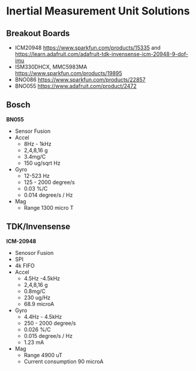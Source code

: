 # Inertial Measurement Unit Solutions

## Breakout Boards
- ICM20948 https://www.sparkfun.com/products/15335 and https://learn.adafruit.com/adafruit-tdk-invensense-icm-20948-9-dof-imu
- ISM330DHCX, MMC5983MA https://www.sparkfun.com/products/19895
- BNO086 https://www.sparkfun.com/products/22857
- BNO055 https://www.adafruit.com/product/2472

## Bosch

**BN055**
- Sensor Fusion
- Accel
    - 8Hz - 1kHz
    - 2,4,8,16 g
    - 3.4mg/C
    - 150 ug/sqrt Hz
- Gyro
    - 12-523 Hz
    - 125 - 2000 degree/s
    - 0.03 %/C
    - 0.014 degree/s / Hz
- Mag
    - Range 1300 micro T

## TDK/Invensense

**ICM-20948**

- Senosor Fusion
- SPI
- 4k FIFO
- Accel
    - 4.5Hz -4.5kHz
    - 2,4,8,16 g
    - 0.8mg/C
    - 230 ug/Hz
    - 68.9 microA
- Gyro
    - 4.4Hz - 4.5kHz
    - 250 - 2000 degree/s
    - 0.026 %/C
    - 0.015 degree/s / Hz
    - 1.23 mA
- Mag
    - Range 4900 uT
    - Current consumption 90 microA